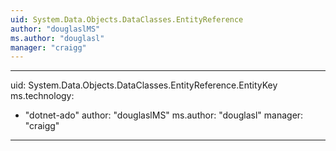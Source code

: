 ```yaml
---
uid: System.Data.Objects.DataClasses.EntityReference
author: "douglaslMS"
ms.author: "douglasl"
manager: "craigg"
---
```


---
uid: System.Data.Objects.DataClasses.EntityReference.EntityKey
ms.technology: 
  - "dotnet-ado"
author: "douglaslMS"
ms.author: "douglasl"
manager: "craigg"
---
